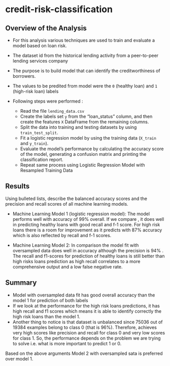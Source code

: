 # credit-risk-classification

## Overview of the Analysis

- For this analysis various techniques are used to train and evaluate a model based on loan risk.
- The dataset id from the historical lending activity from a peer-to-peer lending services company 
- The purpose is to build model that can identify the creditworthiness of borrowers.

- The values to be predited from model were the `0` (healthy loan) and `1` (high-risk loan) labels 
- Following steps were performed :
   - Read the file `lending_data.csv`
   - Create the labels set `y` from the “loan_status” column, and then create the features `X` DataFrame from the remaining columns.
   - Split the data into training and testing datasets by using `train_test_split`.
   - Fit a logistic regression model by using the training data (`X_train` and `y_train`).
   - Evaluate the model’s performance by calculating  the accuracy score of the model, generating a confusion matrix and printing the classification report.
   - Repeat same process using Logistic Regression Model with Resampled Training Data


## Results

Using bulleted lists, describe the balanced accuracy scores and the precision and recall scores of all machine learning models.

* Machine Learning Model 1 (logistic regression model):
  The model performs well with accuracy of 99% overall. If we compare , it does well in predicting healthy loans with good recall and f-1 score. For high risk loans there is a room for improvement as it predicts with 87% accuracy which is also reflected by recall and f-1 scores.

* Machine Learning Model 2:
  In comparison the model fit with oversampled data does well in accuracy although the precision is 94% . The recall and f1-scores for prediction of healthy loans is still better than high risks loans prediction as high recall correlates to a more comprehensive output and a low false negative rate.

## Summary

 - Model with oversampled data fit has good overall accuracy than the model 1 for prediction of both labels
 - If we look at the performance for the high risk loans predictions, it has high recall and f1 scores which means it is able to identify correctly the high risk loans than the model 1.
 - Another thing to notice is that dataset is unbalanced since 75036 out of 19384 examples belong to class 0 (that is 96%). Therefore, achieves very high scores like precision and recall for class 0 and very low scores for class 1. So, the performance depends on the problem we are trying to solve i.e. what is more important to predict 1 or 0.

Based on the above arguments Model 2 with oversampled sata is preferred over model 1. 

